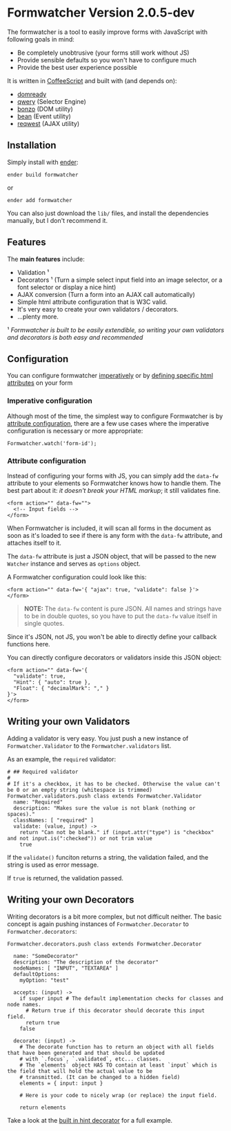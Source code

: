 # Formwatcher Version 2.0.5-dev

The formwatcher is a tool to easily improve forms with JavaScript with following goals in mind:

- Be completely unobtrusive (your forms still work without JS)
- Provide sensible defaults so you won't have to configure much
- Provide the best user experience possible

It is written in [CoffeeScript][] and built with (and depends on):

  - [domready][]
  - [qwery][] (Selector Engine)
  - [bonzo][] (DOM utility)
  - [bean][] (Event utility)
  - [reqwest][] (AJAX utility)

[domready]: https://github.com/ded/domready
[qwery]: https://github.com/ded/qwery
[bonzo]: https://github.com/ded/bonzo
[bean]: https://github.com/fat/bean
[reqwest]: https://github.com/ded/reqwest

[coffeescript]: http://coffeescript.org/


## Installation

Simply install with [ender](http://ender.no.de):

    ender build formwatcher

or

    ender add formwatcher

You can also just download the `lib/` files, and install the dependencies manually, but I don't recommend it.



## Features

The **main features** include:

- Validation ¹
- Decorators ¹ (Turn a simple select input field into an image selector, or a font selector or display a nice hint)
- AJAX conversion (Turn a form into an AJAX call automatically)
- Simple html attribute configuration that is W3C valid.
- It's very easy to create your own validators / decorators.
- ...plenty more.


¹ *Formwatcher is built to be easily extendible, so writing your own validators and
decorators is both easy and recommended*


## Configuration

You can configure formwatcher [imperatively](#imperative-configuration) or by
[defining specific html attributes](#attribute-configuration) on your form


### Imperative configuration

Although most of the time, the simplest way to configure Formwatcher is by
[attribute configuration](#attribute-configuration), there are a few use cases
where the imperative configuration is necessary or more appropriate:

    Formwatcher.watch('form-id');


### Attribute configuration

Instead of configuring your forms with JS, you can simply add the `data-fw`
attribute to your elements so Formwatcher knows how to handle them. The best
part about it: _it doesn't break your HTML markup_; it still validates fine.


    <form action="" data-fw="">
      <!-- Input fields -->
    </form>

When Formwatcher is included, it will scan all forms in the document as soon as
it's loaded to see if there is any form with the `data-fw` attribute, and attaches
itself to it.

The `data-fw` attribute is just a JSON object, that will be passed to the new
`Watcher` instance and serves as `options` object.

A Formwatcher configuration could look like this:

    <form action="" data-fw='{ "ajax": true, "validate": false }'>
    </form>

> __NOTE:__ The `data-fw` content is pure JSON. All names and strings have to be
> in double quotes, so you have to put the `data-fw` value itself in single quotes.

Since it's JSON, not JS, you won't be able to directly define your callback
functions here.

You can directly configure decorators or validators inside this JSON object:

    <form action="" data-fw='{
      "validate": true,
      "Hint": { "auto": true },
      "Float": { "decimalMark": "," }
    }'>
    </form>


## Writing your own Validators

Adding a validator is very easy. You just push a new instance of `Formwatcher.Validator` to the `Formwatcher.validators`
list.

As an example, the `required` validator:

    # ## Required validator
    #
    # If it's a checkbox, it has to be checked. Otherwise the value can't be 0 or an empty string (whitespace is trimmed)
    Formwatcher.validators.push class extends Formwatcher.Validator
      name: "Required"
      description: "Makes sure the value is not blank (nothing or spaces)."
      classNames: [ "required" ]
      validate: (value, input) ->
        return "Can not be blank." if (input.attr("type") is "checkbox" and not input.is(":checked")) or not trim value
        true

If the `validate()` funciton returns a string, the validation failed, and the string is used as error message.

If `true` is returned, the validation passed.


## Writing your own Decorators


Writing decorators is a bit more complex, but not difficult neither. The basic concept is again pushing instances of
`Formwatcher.Decorator` to `Formwatcher.decorators`:

    Formwatcher.decorators.push class extends Formwatcher.Decorator

      name: "SomeDecorator"
      description: "The description of the decorator"
      nodeNames: [ "INPUT", "TEXTAREA" ]
      defaultOptions:
        myOption: "test"

      accepts: (input) ->
        if super input # The default implementation checks for classes and node names.
          # Return true if this decorator should decorate this input field.
          return true
        false

      decorate: (input) ->
        # The decorate function has to return an object with all fields that have been generated and that should be updated
        # with `.focus`, `.validated`, etc... classes.
        # The `elements` object HAS TO contain at least `input` which is the field that will hold the actual value to be
        # transmitted. (It can be changed to a hidden field)
        elements = { input: input }

        # Here is your code to nicely wrap (or replace) the input field.

        return elements

Take a look at the [built in hint decorator](https://github.com/enyo/formwatcher/blob/master/src/hint/hint.coffee) for a full example.


